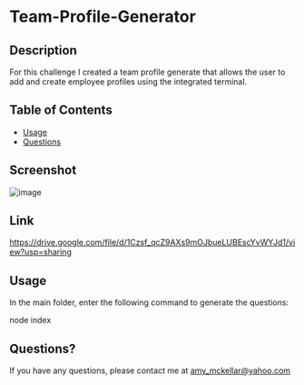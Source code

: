 # Team-Profile-Generator

## Description

For this challenge I created a team profile generate that allows the user to add and create employee profiles using the integrated terminal.

## Table of Contents

- [Usage](#usage)
- [Questions](#questions)

## Screenshot

![image](https://user-images.githubusercontent.com/115676110/224601127-e6370cf5-b5d6-4cff-b9cd-c76d47470153.png)

## Link
https://drive.google.com/file/d/1Czsf_qcZ9AXs9mOJbueLUBEscYvWYJd1/view?usp=sharing

## Usage

In the main folder, enter the following command to generate the questions:

node index

## Questions?

If you have any questions, please contact me at amy_mckellar@yahoo.com
